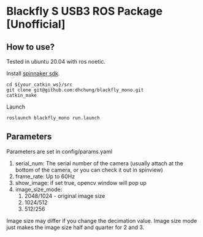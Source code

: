 # Blackfly S USB3 ROS Package [Unofficial]

## How to use?
Tested in ubuntu 20.04 with ros noetic.

Install [spinnaker sdk](https://www.flir.com/products/spinnaker-sdk/).

```ssh
cd ${your_catkin_ws}/src
git clone git@github.com:dhchung/blackfly_mono.git
catkin_make
```

Launch

```ssh
roslaunch blackfly_mono run.launch
```

## Parameters
Parameters are set in config/params.yaml
1. serial_num: The serial number of the camera (usually attach at the bottom of the camera, or you can check it out in spinview)
2. frame_rate: Up to 60Hz
3. show_image: if set true, opencv window will pop up
4. image_size_mode: 
   1. 2048/1024 - original image size
   2. 1024/512
   3. 512/256

Image size may differ if you change the decimation value.
Image size mode just makes the image size half and quarter for 2 and 3.